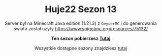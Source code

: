 <div align="center">

# Huje22 Sezon 13

Server był na Minecraft Java edition (1.21.3) z `GeyserMC` i do generowania świata został użyty https://www.spigotmc.org/resources/75132/

**Ten sezon pobierzesz [Tutaj](https://www.mediafire.com/folder/twjquzh30r3f1/Huje22+Sezony)**

Wszystkie dostępne sezony znajdziesz [tutaj](https://github.com/Huje22/Sezony)

</div>
